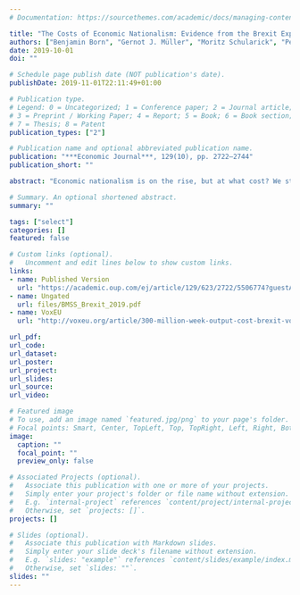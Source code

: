 ```yaml
---
# Documentation: https://sourcethemes.com/academic/docs/managing-content/

title: "The Costs of Economic Nationalism: Evidence from the Brexit Experiment"
authors: ["Benjamin Born", "Gernot J. Müller", "Moritz Schularick", "Petr Sedlacek"]
date: 2019-10-01
doi: ""

# Schedule page publish date (NOT publication's date).
publishDate: 2019-11-01T22:11:49+01:00

# Publication type.
# Legend: 0 = Uncategorized; 1 = Conference paper; 2 = Journal article;
# 3 = Preprint / Working Paper; 4 = Report; 5 = Book; 6 = Book section;
# 7 = Thesis; 8 = Patent
publication_types: ["2"]

# Publication name and optional abbreviated publication name.
publication: "***Economic Journal***, 129(10), pp. 2722–2744"
publication_short: ""

abstract: "Economic nationalism is on the rise, but at what cost? We study this question using the unexpected outcome of the Brexit vote as a natural macroeconomic experiment. Employing synthetic control methods, we first show that the Brexit vote has caused a UK output loss of 1.7-2.5 percent by year-end 2018. An expectations-augmented VAR suggests that these costs are to a large extent driven by a downward revision of growth expectations in response to the vote. Linking quasi-experimental identification to structural time-series estimation allows us to not only quantify the aggregate costs but also to understand the channels through which expected economic disintegration impacts the macroeconomy."

# Summary. An optional shortened abstract.
summary: ""

tags: ["select"]
categories: []
featured: false

# Custom links (optional).
#   Uncomment and edit lines below to show custom links.
links:
- name: Published Version
  url: "https://academic.oup.com/ej/article/129/623/2722/5506774?guestAccessKey=4e92e28d-af1b-48d1-a373-cff0325d35d7"
- name: Ungated
  url: files/BMSS_Brexit_2019.pdf
- name: VoxEU
  url: "http://voxeu.org/article/300-million-week-output-cost-brexit-vote"

url_pdf:
url_code:
url_dataset:
url_poster:
url_project:
url_slides:
url_source:
url_video:

# Featured image
# To use, add an image named `featured.jpg/png` to your page's folder.
# Focal points: Smart, Center, TopLeft, Top, TopRight, Left, Right, BottomLeft, Bottom, BottomRight.
image:
  caption: ""
  focal_point: ""
  preview_only: false

# Associated Projects (optional).
#   Associate this publication with one or more of your projects.
#   Simply enter your project's folder or file name without extension.
#   E.g. `internal-project` references `content/project/internal-project/index.md`.
#   Otherwise, set `projects: []`.
projects: []

# Slides (optional).
#   Associate this publication with Markdown slides.
#   Simply enter your slide deck's filename without extension.
#   E.g. `slides: "example"` references `content/slides/example/index.md`.
#   Otherwise, set `slides: ""`.
slides: ""
---
```

